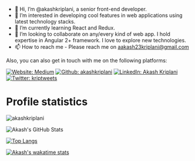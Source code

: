 - 👋 Hi, I’m @akashkriplani, a senior front-end developer.
- 👀 I’m interested in developing cool features in web applications using latest technology stacks.
- 🌱 I’m currently learning React and Redux.
- 💞️ I’m looking to collaborate on any/every kind of web app. I hold expertise in Angular 2+ framework. I love to explore new technologies.
- 📫 How to reach me - Please reach me on aakash23kriplani@gmail.com

Also, you can also get in touch with me on the following platforms:

<a href="https://medium.com/@akashkriplani/">![Website: Medium](https://img.shields.io/badge/-Medium-100000?style=plastic&logo=medium)</a>
<a href="https://github.com/akashkriplani" target="_blank"> ![Github: akashkriplani](https://img.shields.io/badge/GitHub-100000?style=plastic&logo=github)</a>
<a href="https://www.linkedin.com/in/akashkriplani25/">![LinkedIn: Akash Kriplani](https://img.shields.io/badge/-LinkedIn-0e76a8?style=plastic&logo=linkedIn)</a>
<a href="https://twitter.com/kriptweets">![Twitter: kriptweets](https://img.shields.io/twitter/follow/kriptweets?logo=twitter&style=plastic)</a>

<h1 align="left"> Profile statistics </h1>

<p align="left"> <img src="https://komarev.com/ghpvc/?username=akashkriplani&label=Profile%20views&color=0e75b6&style=flat" alt="akashkriplani" /> </p>

![Akash's GitHub Stats](https://github-readme-stats.vercel.app/api?username=akashkriplani&count_private=true&show_icons=true&include_all_commits=true&theme=react)

[![Top Langs](https://github-readme-stats.vercel.app/api/top-langs/?username=akashkriplani&layout=compact)](https://github.com/anuraghazra/github-readme-stats)

[![Akash's wakatime stats](https://github-readme-stats.vercel.app/api/wakatime?username=akashkriplani)](https://github.com/anuraghazra/github-readme-stats)
